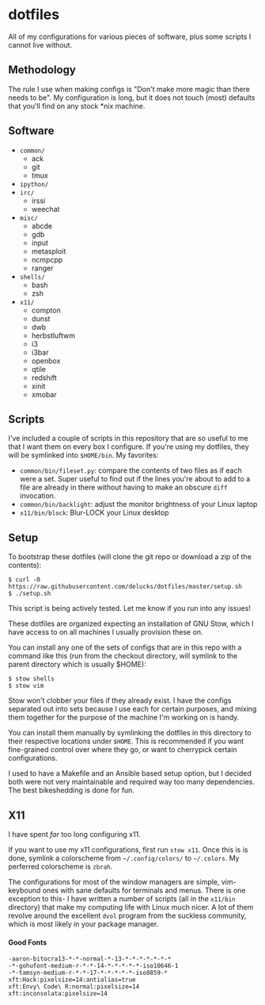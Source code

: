 dotfiles
========

All of my configurations for various pieces of software, plus some scripts I cannot live without.

Methodology
-----------

The rule I use when making configs is "Don't make more magic than there needs to be". My configuration is long, but it does not touch (most) defaults that you'll find on any stock \*nix machine.

Software
--------

- `common/`
  - ack
  - git
  - tmux
- `ipython/`
- `irc/`
  - irssi
  - weechat
- `misc/`
  - abcde
  - gdb
  - input
  - metasploit
  - ncmpcpp
  - ranger
- `shells/`
  - bash
  - zsh
- `x11/`
  - compton
  - dunst
  - dwb
  - herbstluftwm
  - i3
  - i3bar
  - openbox
  - qtile
  - redshift
  - xinit
  - xmobar

Scripts
-------

I've included a couple of scripts in this repository that are so useful to me that I want them on every box I configure. If you're using my dotfiles, they will be symlinked into `$HOME/bin`. My favorites:

- `common/bin/fileset.py`: compare the contents of two files as if each were a set. Super useful to find out if the lines you're about to add to a file are already in there without having to make an obscure `diff` invocation.
- `common/bin/backlight`: adjust the monitor brightness of your Linux laptop
- `x11/bin/block`: Blur-LOCK your Linux desktop

Setup
-----

To bootstrap these dotfiles (will clone the git repo or download a zip of the contents):

```
$ curl -O https://raw.githubusercontent.com/delucks/dotfiles/master/setup.sh
$ ./setup.sh
```

This script is being actively tested. Let me know if you run into any issues!

These dotfiles are organized expecting an installation of GNU Stow, which I have access to on all machines I usually provision these on.

You can install any one of the sets of configs that are in this repo with a command like this (run from the checkout directory, will symlink to the parent directory which is usually $HOME):

```
$ stow shells
$ stow vim
```

Stow won't clobber your files if they already exist. I have the configs separated out into sets because I use each for certain purposes, and mixing them together for the purpose of the machine I'm working on is handy.

You can install them manually by symlinking the dotfiles in this directory to their respective locations under `$HOME`. This is recommended if you want fine-grained control over where they go, or want to cherrypick certain configurations.

I used to have a Makefile and an Ansible based setup option, but I decided both were not very maintainable and required way too many dependencies. The best bikeshedding is done for fun.

X11
---

I have spent *far* too long configuring x11.

If you want to use my x11 configurations, first run `stow x11`. Once this is is done, symlink a colorscheme from `~/.config/colors/` to `~/.colors`. My perferred colorscheme is `zbrah`.

The configurations for most of the window managers are simple, vim-keybound ones with sane defaults for terminals and menus. There is one exception to this- I have written a number of scripts (all in the `x11/bin` directory) that make my computing life with Linux much nicer. A lot of them revolve around the excellent `dvol` program from the suckless community, which is most likely in your package manager.

#### Good Fonts

```
-aaron-bitocra13-*-*-normal-*-13-*-*-*-*-*-*-*
-*-gohufont-medium-r-*-*-14-*-*-*-*-*-iso10646-1
-*-tamsyn-medium-r-*-*-17-*-*-*-*-*-iso8859-*
xft:Hack:pixelsize=14:antialias=true
xft:Envy\ Code\ R:normal:pixelsize=14
xft:inconsolata:pixelsize=14
```
